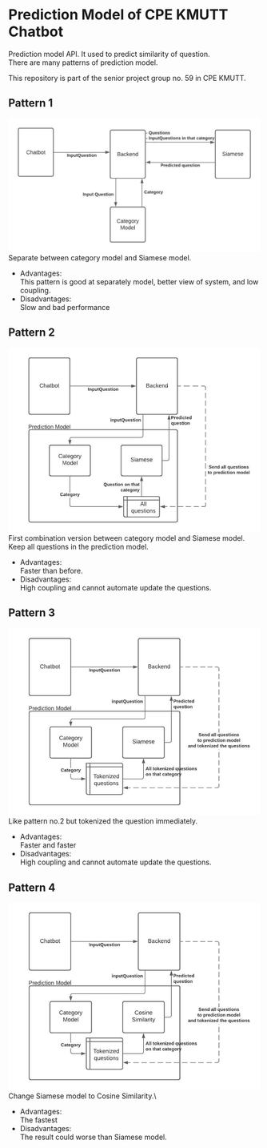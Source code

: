 # Prediction Model of CPE KMUTT Chatbot

Prediction model API. It used to predict similarity of question.\
There are many patterns of prediction model.

This repository is part of the senior project group no. 59 in CPE KMUTT.

## Pattern 1

![Image](img_pattern/Pattern1.jpeg)
Separate between category model and Siamese model.

- Advantages:\
This pattern is good at separately model, better view of system, and low coupling.
- Disadvantages:\
Slow and bad performance

## Pattern 2

![Image](img_pattern/Pattern2.jpeg)
First combination version between category model and Siamese model.\
Keep all questions in the prediction model.

- Advantages:\
Faster than before.
- Disadvantages:\
High coupling and cannot automate update the questions.

## Pattern 3

![Image](img_pattern/Pattern3.jpeg)
Like pattern no.2 but tokenized the question immediately.

- Advantages:\
Faster and faster
- Disadvantages:\
High coupling and cannot automate update the questions.

## Pattern 4

![Image](img_pattern/Pattern4.jpeg)
Change Siamese model to Cosine Similarity.\

- Advantages:\
The fastest
- Disadvantages:\
The result could worse than Siamese model.
